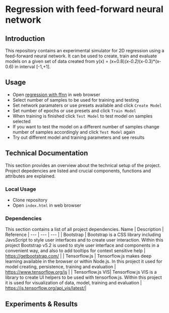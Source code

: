 # Regression with feed-forward neural network

## Introduction

This repository contains an experimental simulator for 2D regression using a feed-forward neural network. It can be used to create, train and evaluate models on a given set of data created from y(x) = (x+0.8)*(x-0.2)*(x-0.3)*(x-0.6) in interval [-1,+1]. 

## Usage

- Open <a href="http://public.beuth-hochschule.de/~s85393/deep-learning/regression-with-ffnn/" target="_blank" rel="noopener noreferrer">regression with ffnn</a> in web browser
- Select number of samples to be used for training and testing
- Set network paramaters or use presets available and click `Create Model`
- Set number of epochs or use presets and click `Train Model`
- When training is finished click `Test Model` to test model on samples selected
- If you want to test the model on a different number of samples change number of samples accordingly and click `Test Model` again
- Try out different model and training parameters and see results

## Technical Documentation

This section provides an overview about the technical setup of the project. Project depedencies are listed and crucial components, functions and attributes are explained.

### Local Usage 

- Clone repository
- Open `index.html` in web browser

### Dependencies

This section contains a list of all project dependencies. 
Name | Description | Reference |
--- | --- | --- | 
| Bootstrap | Bootstrap is a CSS library including JavsScript to style user interfaces and to create user interaction. Within this project Bootstrap v5.2 is used to style user interface and components in a convenient way, and also to add tooltips for context sensitive help | https://getbootstrap.com/ |
| Tensorflow.js | Tensorflow.js makes deep learning available in the browser or within Node.js. In this project it used for model creating, persistence, training and evaluation | https://www.tensorflow.org/js |
| Tensorflow.js VIS| Tensorflow.js VIS is a library to create UI helpers to be used with tensorflow.js. Within this project it is used for visualization of data, model, training and evaluation | https://js.tensorflow.org/api_vis/latest/|


## Experiments & Results
